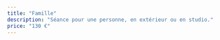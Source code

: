 ```yaml
---
title: "Famille"
description: "Séance pour une personne, en extérieur ou en studio."
price: "130 €"
---
```

